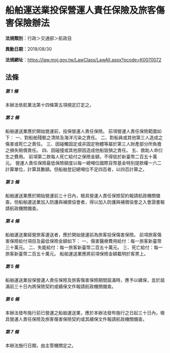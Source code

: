 # 船舶運送業投保營運人責任保險及旅客傷害保險辦法

**法規類別**：行政＞交通部＞航政目

**異動日期**：2018/08/30  

**法規網址**：https://law.moj.gov.tw/LawClass/LawAll.aspx?pcode=K0070072





## 法條
##### 第 1 條
本辦法依航業法第十四條第五項規定訂定之。

##### 第 2 條
船舶運送業應於開始營運前，投保營運人責任保險。
前項營運人責任保險範圍如下：
一、對船舶殘骸之清除及海洋污染之責任。
二、對船員或其他第三人造成之傷害或死亡之責任。
三、因碰觸固定或非固定物體等屬於第三人財產部分所負擔之損失賠償責任。
四、因碰撞或其他原因造成他船毀損之責任。
五、救助人命衍生之費用。
前項第二款每人死亡給付之保險金額，不得低於新臺幣二百五十萬元。
營運人責任保險最低保險額度以每一總噸位國際貨幣基金特別提款權一六二計算單位，計算其數額。但船舶登記總噸位不足四百者，以四百計算之。

##### 第 3 條
船舶運送業應於開始營運前三十日內，檢具營運人責任保險契約報請航政機關備查。但船舶運送業加入防護與補償協會者，得以加入防護與補償協會之入會證書報請航政機關備查。

##### 第 4 條
船舶運送業經營旅客運送者，應於開始營運前為旅客投保傷害保險。
前項旅客傷害保險給付項目及最低保險金額如下：
一、傷害醫療費用給付：每一旅客新臺幣三十萬元。
二、失能給付：每一旅客新臺幣二百五十萬元。
三、死亡給付：每一旅客新臺幣二百五十萬元。
船舶運送業應將前項保險金額載明於客票上。

##### 第 5 條
船舶運送業投保營運人責任保險及旅客傷害保險期間屆滿時，應予以續保，並於屆滿前三十日內將保險契約或續保文件報請航政機關備查。

##### 第 6 條
本辦法發布施行前已營運之船舶運送業，應於本辦法發布施行之日起三十日內，檢具營運人責任保險及旅客傷害保險契約或其續保文件報請航政機關備查。

##### 第 7 條
本辦法施行日期，由主管機關定之。


